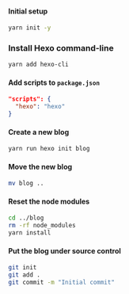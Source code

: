 #### Initial setup

```bash
yarn init -y
```

### Install Hexo command-line

```bash
yarn add hexo-cli
```

#### Add scripts to `package.json`

```json
"scripts": {
  "hexo": "hexo"
}
```

#### Create a new blog

```bash
yarn run hexo init blog
```

#### Move the new blog

```bash
mv blog ..
```

#### Reset the node modules

```bash
cd ../blog
rm -rf node_modules
yarn install
```

#### Put the blog under source control

```bash
git init
git add .
git commit -m "Initial commit"
```
